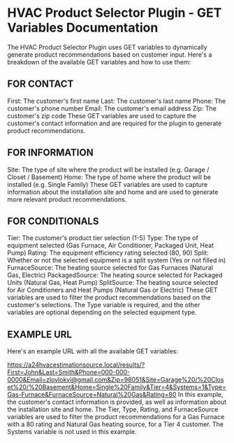 # HVAC Product Selector Plugin - GET Variables Documentation
The HVAC Product Selector Plugin uses GET variables to dynamically generate product recommendations based on customer input. Here's a breakdown of the available GET variables and how to use them:

## FOR CONTACT
First: The customer's first name
Last: The customer's last name
Phone: The customer's phone number
Email: The customer's email address
Zip: The customer's zip code
These GET variables are used to capture the customer's contact information and are required for the plugin to generate product recommendations.

## FOR INFORMATION
Site: The type of site where the product will be installed (e.g. Garage / Closet / Basement)
Home: The type of home where the product will be installed (e.g. Single Family)
These GET variables are used to capture information about the installation site and home and are used to generate more relevant product recommendations.

## FOR CONDITIONALS
Tier: The customer's product tier selection (1-5)
Type: The type of equipment selected (Gas Furnace, Air Conditioner, Packaged Unit, Heat Pump)
Rating: The equipment efficiency rating selected (80, 90)
Split: Whether or not the selected equipment is a split system (Yes or not filled in)
FurnaceSource: The heating source selected for Gas Furnaces (Natural Gas, Electric)
PackagedSource: The heating source selected for Packaged Units (Natural Gas, Heat Pump)
SplitSource: The heating source selected for Air Conditioners and Heat Pumps (Natural Gas or Electric)
These GET variables are used to filter the product recommendations based on the customer's selections. The Type variable is required, and the other variables are optional depending on the selected equipment type.

## EXAMPLE URL
Here's an example URL with all the available GET variables:


https://a24hvacestimationsource.local/results/?First=John&Last=Smith&Phone=000-000-0000&Email=zlovlokvi@gmail.com&Zip=98051&Site=Garage%20/%20Closet%20/%20Basement&Home=Single%20Family&Tier=4&Systems=1&Type=Gas-Furnace&FurnaceSource=Natural%20Gas&Rating=80
In this example, the customer's contact information is provided, as well as information about the installation site and home. The Tier, Type, Rating, and FurnaceSource variables are used to filter the product recommendations for a Gas Furnace with a 80 rating and Natural Gas heating source, for a Tier 4 customer. The Systems variable is not used in this example.